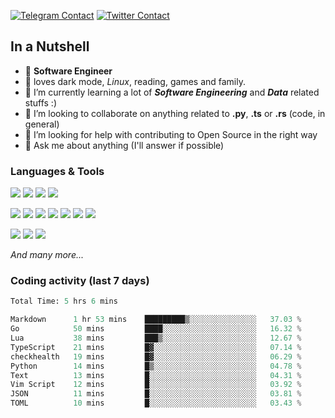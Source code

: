 [![Telegram Contact](https://img.shields.io/badge/Telegram-%230088CC.svg?style=for-the-badge&logo=telegram&logoColor=white)](https://t.me/hanstobi) [![Twitter Contact](https://img.shields.io/badge/Twitter-%2308A0E9.svg?style=for-the-badge&logo=twitter&logoColor=white)](https://twitter.com/_tobihans)

## In a Nutshell
- 👤 **Software Engineer**
- 🖤 loves dark mode, *Linux*, reading, games and family.
- 🌱 I’m currently learning a lot of ***Software Engineering*** and ***Data*** related stuffs :)
- 👯 I’m looking to collaborate on anything related to **.py**, **.ts** or **.rs** (code, in general)
- 🤔 I’m looking for help with contributing to Open Source in the right way
- 💬 Ask me about anything (I'll answer if possible)

### Languages & Tools
![](https://img.shields.io/badge/Linux-%23eab30f.svg?style=for-the-badge&logo=linux&logoColor=black) ![](https://img.shields.io/badge/Git-%23e54a2f.svg?style=for-the-badge&logo=git&logoColor=white) ![](https://img.shields.io/badge/Github-%231a1d21.svg?style=for-the-badge&logo=github&logoColor=white) ![](https://img.shields.io/badge/Docker-%230394f0.svg?style=for-the-badge&logo=docker&logoColor=white)

![](https://img.shields.io/badge/C-%231a1d21.svg?style=for-the-badge&logo=C&logoColor=white) ![](https://img.shields.io/badge/TypeScript-%230074c2.svg?style=for-the-badge&logo=typescript&logoColor=white) ![](https://img.shields.io/badge/Python-%23f0c540.svg?style=for-the-badge&logo=python) ![](https://img.shields.io/badge/Rust-%23ea4800.svg?style=for-the-badge&logo=rust) ![](https://img.shields.io/badge/Php-%237175aa.svg?style=for-the-badge&logo=php&logoColor=white) ![](https://img.shields.io/badge/HTML-%23d84924.svg?style=for-the-badge&logo=html5&logoColor=white) ![](https://img.shields.io/badge/Scss-%23c45f92.svg?style=for-the-badge&logo=sass&logoColor=white)

![](https://img.shields.io/badge/Vue-%23314559.svg?style=for-the-badge&logo=vue.js) ![](https://img.shields.io/badge/Laravel-%23e54a2f.svg?style=for-the-badge&logo=laravel&logoColor=white) ![](https://img.shields.io/badge/Adonis-%235a45ff.svg?style=for-the-badge&logo=adonisjs)

*And many more...*

### Coding activity (last 7 days)
<!--START_SECTION:waka-->

```python
Total Time: 5 hrs 6 mins

Markdown      1 hr 53 mins    █████████▒░░░░░░░░░░░░░░░   37.03 %
Go            50 mins         ████░░░░░░░░░░░░░░░░░░░░░   16.32 %
Lua           38 mins         ███▒░░░░░░░░░░░░░░░░░░░░░   12.67 %
TypeScript    21 mins         █▓░░░░░░░░░░░░░░░░░░░░░░░   07.14 %
checkhealth   19 mins         █▓░░░░░░░░░░░░░░░░░░░░░░░   06.29 %
Python        14 mins         █▒░░░░░░░░░░░░░░░░░░░░░░░   04.78 %
Text          13 mins         █░░░░░░░░░░░░░░░░░░░░░░░░   04.31 %
Vim Script    12 mins         █░░░░░░░░░░░░░░░░░░░░░░░░   03.92 %
JSON          11 mins         █░░░░░░░░░░░░░░░░░░░░░░░░   03.81 %
TOML          10 mins         █░░░░░░░░░░░░░░░░░░░░░░░░   03.43 %
```

<!--END_SECTION:waka-->
